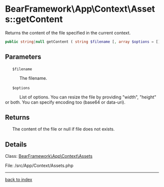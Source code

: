 # BearFramework\App\Context\Assets::getContent

Returns the content of the file specified in the current context.

```php
public string|null getContent ( string $filename [, array $options = [] ] )
```

## Parameters

&nbsp;&nbsp;&nbsp;&nbsp;&nbsp;&nbsp;`$filename`

&nbsp;&nbsp;&nbsp;&nbsp;&nbsp;&nbsp;&nbsp;&nbsp;&nbsp;&nbsp;&nbsp;&nbsp;The filename.

&nbsp;&nbsp;&nbsp;&nbsp;&nbsp;&nbsp;`$options`

&nbsp;&nbsp;&nbsp;&nbsp;&nbsp;&nbsp;&nbsp;&nbsp;&nbsp;&nbsp;&nbsp;&nbsp;List of options. You can resize the file by providing "width", "height" or both. You can specify encoding too (base64 or data-uri).

## Returns

&nbsp;&nbsp;&nbsp;&nbsp;&nbsp;&nbsp;The content of the file or null if file does not exists.

## Details

Class: [BearFramework\App\Context\Assets](bearframework.app.context.assets.class.md)

File: /src/App/Context/Assets.php

---

[back to index](index.md)

